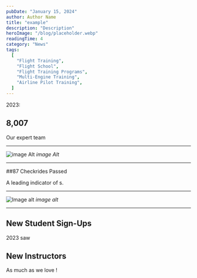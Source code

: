 ```yaml
---
pubDate: "January 15, 2024"
author: Author Name
title: "example"
description: "Description"
heroImage: "/blog/placeholder.webp"
readingTime: 4
category: "News"
tags:
  [
    "Flight Training",
    "Flight School",
    "Flight Training Programs",
    "Multi-Engine Training",
    "Airline Pilot Training",
  ]
---
```


2023:

## 8,007

Our expert team

---

![image Alt](/blog/placeholder.webp)
_image Alt_

---

##87 Checkrides Passed

A leading indicator of s.

---

![Image alt](/blog/placeholder.webp)
_image alt_

---

## New Student Sign-Ups

2023 saw

## New Instructors

As much as we love !

